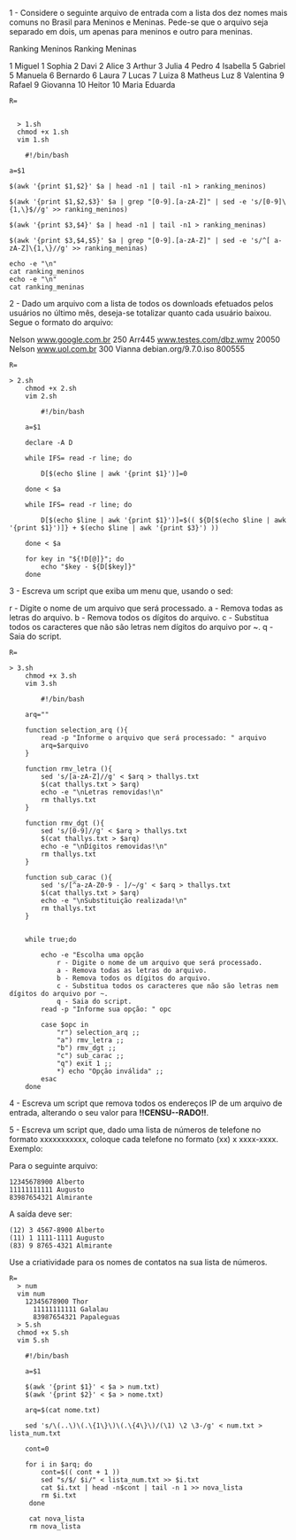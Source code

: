 1 - Considere o seguinte arquivo de entrada com a lista dos dez nomes mais comuns no Brasil para Meninos  e  Meninas. Pede-se  que  o  arquivo  seja  separado em dois,  um apenas para  meninos e outro para meninas.

Ranking Meninos       Ranking Meninas

1 Miguel              1 Sophia
2 Davi                2 Alice
3 Arthur              3 Julia
4 Pedro               4 Isabella
5 Gabriel             5 Manuela
6 Bernardo            6 Laura
7 Lucas               7 Luiza
8 Matheus Luz         8 Valentina
9 Rafael              9 Giovanna
10 Heitor             10 Maria Eduarda

    R=

    
      > 1.sh
      chmod +x 1.sh
      vim 1.sh
        
        #!/bin/bash
	
	a=$1
	
	$(awk '{print $1,$2}' $a | head -n1 | tail -n1 > ranking_meninos)
	
	$(awk '{print $1,$2,$3}' $a | grep "[0-9].[a-zA-Z]" | sed -e 's/[0-9]\{1,\}$//g' >> ranking_meninos)
	
	$(awk '{print $3,$4}' $a | head -n1 | tail -n1 > ranking_meninas)
	
	$(awk '{print $3,$4,$5}' $a | grep "[0-9].[a-zA-Z]" | sed -e 's/^[ a-zA-Z]\{1,\}//g' >> ranking_meninas)
	
	echo -e "\n"
	cat ranking_meninos
	echo -e "\n"
	cat ranking_meninas
	
	

2 - Dado  um  arquivo  com  a lista de todos  os  downloads efetuados  pelos  usuários  no  último  mês,  deseja-se totalizar quanto cada usuário baixou. Segue o formato do arquivo:

Nelson www.google.com.br 250
Arr445 www.testes.com/dbz.wmv 20050
Nelson www.uol.com.br 300
Vianna debian.org/9.7.0.iso 800555

	
	R=
		
	> 2.sh
      	chmod +x 2.sh
      	vim 2.sh
        
        	#!/bin/bash
		
		a=$1
		
		declare -A D
		
		while IFS= read -r line; do
		
			D[$(echo $line | awk '{print $1}')]=0
		
		done < $a
		
		while IFS= read -r line; do
		
			D[$(echo $line | awk '{print $1}')]=$(( ${D[$(echo $line | awk '{print $1}')]} + $(echo $line | awk '{print $3}') ))
		
		done < $a
		
		for key in "${!D[@]}"; do
			echo "$key - ${D[$key]}"
		done
	

3 - Escreva um script que exiba um menu que, usando o sed:

r - Digite o nome de um arquivo que será processado.
a - Remova todas as letras do arquivo.
b - Remova todos os dígitos do arquivo.
c - Substitua todos os caracteres que não são letras nem dígitos do arquivo por ~.
q - Saia do script.


	R=
		
	> 3.sh
      	chmod +x 3.sh
      	vim 3.sh
        
        	#!/bin/bash
		
		arq=""
		
		function selection_arq (){
			read -p "Informe o arquivo que será processado: " arquivo
			arq=$arquivo
		}
		
		function rmv_letra (){
			sed 's/[a-zA-Z]//g' < $arq > thallys.txt
			$(cat thallys.txt > $arq)
			echo -e "\nLetras removidas!\n"
			rm thallys.txt
		}
		
		function rmv_dgt (){
			sed 's/[0-9]//g' < $arq > thallys.txt
			$(cat thallys.txt > $arq)
			echo -e "\nDígitos removidas!\n"
			rm thallys.txt
		}
		
		function sub_carac (){
			sed 's/[^a-zA-Z0-9 - ]/~/g' < $arq > thallys.txt
			$(cat thallys.txt > $arq)
			echo -e "\nSubstituição realizada!\n"
			rm thallys.txt
		}		
		
		
		while true;do
			
			echo -e "Escolha uma opção
				r - Digite o nome de um arquivo que será processado.
				a - Remova todas as letras do arquivo.
				b - Remova todos os dígitos do arquivo.
				c - Substitua todos os caracteres que não são letras nem dígitos do arquivo por ~.
				q - Saia do script. 
			read -p "Informe sua opção: " opc
			
			case $opc in
				"r") selection_arq ;;
				"a") rmv_letra ;;
				"b") rmv_dgt ;;
				"c") sub_carac ;;
				"q") exit 1 ;;
				*) echo "Opção inválida" ;;
			esac
		done
		
4 - Escreva um script que remova todos os endereços IP de um arquivo de entrada, alterando o seu valor para **!!CENSU--RADO!!**.



5 - Escreva um script que, dado uma lista de números de telefone no formato xxxxxxxxxxx, coloque cada telefone no formato (xx) x xxxx-xxxx. Exemplo:

Para o seguinte arquivo:

	12345678900 Alberto
	11111111111 Augusto
	83987654321 Almirante
A saída deve ser:

	(12) 3 4567-8900 Alberto
	(11) 1 1111-1111 Augusto
	(83) 9 8765-4321 Almirante

Use a criatividade para os nomes de contatos na sua lista de números.

    R=
      > num
      vim num 
      	12345678900 Thor
	      11111111111 Galalau
	      83987654321 Papaleguas
      > 5.sh
      chmod +x 5.sh
      vim 5.sh
        
        #!/bin/bash
        
        a=$1
        
        $(awk '{print $1}' < $a > num.txt)
        $(awk '{print $2}' < $a > nome.txt)
        
        arq=$(cat nome.txt)
        
        sed 's/\(..\)\(.\{1\}\)\(.\{4\}\)/(\1) \2 \3-/g' < num.txt > lista_num.txt
        
        cont=0
        
        for i in $arq; do
            cont=$(( cont + 1 ))
            sed "s/$/ $i/" < lista_num.txt >> $i.txt
            cat $i.txt | head -n$cont | tail -n 1 >> nova_lista
            rm $i.txt
         done
         
         cat nova_lista
         rm nova_lista
